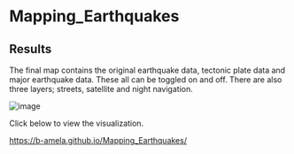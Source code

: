# Mapping_Earthquakes

## Results
The final map contains the original earthquake data, tectonic plate data and major earthquake data. These all can be toggled on and off. There are also three layers; streets, satellite and night navigation.

![image](https://user-images.githubusercontent.com/96217224/162632884-2b1e766f-4f5f-4e89-8417-4cbaa35cc37a.png)

Click below to view the visualization. 

https://b-amela.github.io/Mapping_Earthquakes/
